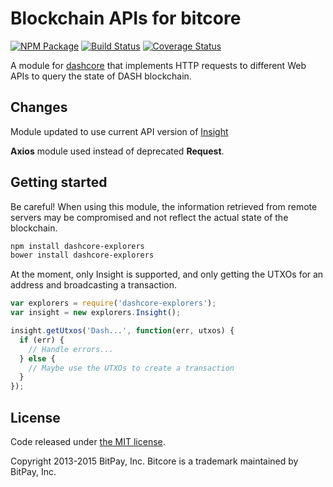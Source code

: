 # Blockchain APIs for bitcore

[![NPM Package](https://img.shields.io/npm/v/dashcore-explorers.svg?style=flat-square)](https://www.npmjs.com/package/dashcore-explorers)
[![Build Status](https://img.shields.io/travis/exzender/dashcore-explorers.svg?branch=master&style=flat-square)](https://travis-ci.org/exzender/dashcore-explorers)
[![Coverage Status](https://img.shields.io/coveralls/bitpay/bitcore-explorers.svg?style=flat-square)](https://coveralls.io/r/bitpay/bitcore-explorers)

A module for [dashcore](https://github.com/dashpay/dashcore-lib) that implements HTTP requests to different Web APIs to query the state of DASH blockchain.

## Changes

Module updated to use current API version of [Insight](https://insight.dash.org)

**Axios** module used instead of deprecated **Request**.

## Getting started

Be careful! When using this module, the information retrieved from remote servers may be compromised and not reflect the actual state of the blockchain.

```sh
npm install dashcore-explorers
bower install dashcore-explorers
```

At the moment, only Insight is supported, and only getting the UTXOs for an address and broadcasting a transaction.

```javascript
var explorers = require('dashcore-explorers');
var insight = new explorers.Insight();

insight.getUtxos('Dash...', function(err, utxos) {
  if (err) {
    // Handle errors...
  } else {
    // Maybe use the UTXOs to create a transaction
  }
});
```

## License

Code released under [the MIT license](https://github.com/bitpay/bitcore/blob/master/LICENSE).

Copyright 2013-2015 BitPay, Inc. Bitcore is a trademark maintained by BitPay, Inc.

[bitcore]: http://github.com/exzender/dashcore-explorers

